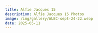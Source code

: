 ```yaml
---
title: Alfie Jacques 15
description: Alfie Jacques 15 Photos
image: /img/gallery/WLBC-sept-24-22.webp
date: 2025-05-11
---
```


